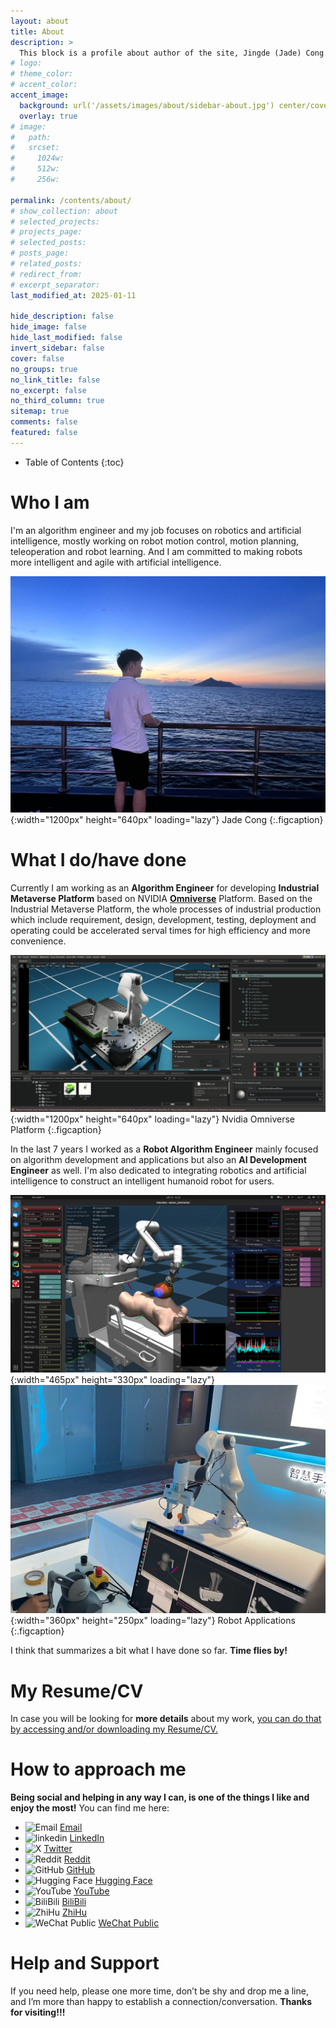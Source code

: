 ```yaml
---
layout: about
title: About
description: >
  This block is a profile about author of the site, Jingde (Jade) Cong.
# logo:
# theme_color:
# accent_color:
accent_image:
  background: url('/assets/images/about/sidebar-about.jpg') center/cover
  overlay: true
# image:
#   path:
#   srcset:
#     1024w:
#     512w:
#     256w:

permalink: /contents/about/
# show_collection: about
# selected_projects:
# projects_page:
# selected_posts:
# posts_page:
# related_posts:
# redirect_from:
# excerpt_separator:
last_modified_at: 2025-01-11

hide_description: false
hide_image: false
hide_last_modified: false
invert_sidebar: false
cover: false
no_groups: true
no_link_title: false
no_excerpt: false
no_third_column: true
sitemap: true
comments: false
featured: false
---
```


- Table of Contents
{:toc}

# Who I am

I'm an algorithm engineer and my job focuses on robotics and artificial intelligence, mostly working on robot motion control, motion planning, teleoperation and robot learning. And I am committed to making robots more intelligent and agile with artificial intelligence.

![Jade Cong](/assets/images/about/jade-cong.jpeg){:width="1200px" height="640px" loading="lazy"}
Jade Cong
{:.figcaption}

# What I do/have done

Currently I am working as an **Algorithm Engineer** for developing **Industrial Metaverse Platform** based on NVIDIA **[Omniverse](https://www.nvidia.com/en-us/omniverse/)** Platform. Based on the Industrial Metaverse Platform, the whole processes of industrial production which include requirement, design, development, testing, deployment and operating could be accelerated serval times for high efficiency and more convenience.

![Nvidia Omniverse Platform](/assets/images/about/nvidia-omniverse-platform.png){:width="1200px" height="640px" loading="lazy"}
Nvidia Omniverse Platform
{:.figcaption}

In the last 7 years I worked as a **Robot Algorithm Engineer** mainly focused on algorithm development and applications but also an **AI Development Engineer** as well. I'm also dedicated to integrating robotics and artificial intelligence to construct an intelligent humanoid robot for users.

![Ultrasound Scanning](/assets/images/about/ultrasound-scanning.png){:width="465px" height="330px" loading="lazy"}
![Robot Teleoperation](/assets/images/about/robot-teleoperation.png){:width="360px" height="250px" loading="lazy"}
Robot Applications
{:.figcaption}

I think that summarizes a bit what I have done so far. **Time flies by!**

# My Resume/CV

In case you will be looking for **more details** about my work, [you can do that by accessing and/or downloading my Resume/CV.](/contents/resume/)

# How to approach me

**Being social and helping in any way I can, is one of the things I like and enjoy the most!** You can find me here:
- ![Email](/assets/images/about/email.svg=12x12) [Email](mailto:jade.cong@qq.com)
- ![linkedin](/assets/images/about/linkedin.svg=12x12) [LinkedIn](https://www.linkedin.com/in/jade-cong)
- ![X](/assets/images/about/x.svg=12x12) [Twitter](https://twitter.com/JadeCong26)
- ![Reddit](/assets/images/about/reddit.svg=12x12) [Reddit](https://www.reddit.com/user/JadeCong)
- ![GitHub](/assets/images/about/github.svg=12x12) [GitHub](https://github.com/JadeCong)
- ![Hugging Face](/assets/images/about/huggingface.svg=12x12) [Hugging Face](https://huggingface.co/JadeCong)
- ![YouTube](/assets/images/about/youtube.svg=12x12) [YouTube](https://www.youtube.com/channel/UCtjkpErjX9X7VocnIJkIuZg)
- ![BiliBili](/assets/images/about/bilibili.svg=12x12) [BiliBili](https://space.bilibili.com/383666733)
- ![ZhiHu](/assets/images/about/zhihu.svg=12x12) [ZhiHu](https://www.zhihu.com/people/Jade_Cong)
- ![WeChat Public](/assets/images/about/wechat.svg=12x12) [WeChat Public](/assets/images/about/wechat-public.jpg)

# Help and Support

If you need help, please one more time, don’t be shy and drop me a line, and I’m more than happy to establish a connection/conversation. **Thanks for visiting!!!**
